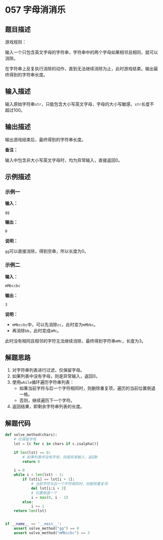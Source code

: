 # 057 字母消消乐

## 题目描述

游戏规则：

输入一个只包含英文字母的字符串，字符串中的两个字母如果相邻且相同，就可以消除。

在字符串上反复执行消除的动作，直到无法继续消除为止，此时游戏结束。输出最终得到的字符串长度。

## 输入描述

输入原始字符串`str`，只能包含大小写英文字母，字母的大小写敏感，`str`长度不超过100。

## 输出描述

输出游戏结束后，最终得到的字符串长度。

**备注：**

输入中包含非大小写英文字母时，均为异常输入，直接返回0。

## 示例描述

### 示例一

**输入：**

```text
gg
```

**输出：**

```text
0
```

**说明：**

`gg`可以直接消除，得到空串，所以长度为0。

### 示例二

**输入：**

```text
mMbccbc
```

**输出：**

```text
3
```

**说明：**

- `mMbccbc`中，可以先消除`cc`，此时变为`mMbbc`。
- 再消除`bb`，此时变成`mMc`。

此时没有相同且相邻的字符无法继续消除，最终得到字符串`mMc`，长度为3。

## 解题思路

1. 对字符串列表进行过滤，仅保留字母。
2. 如果列表中没有字母，则是异常输入，返回0。
3. 使用`while`循环遍历字符串列表：
   - 如果当前字符与后一个字符相同时，则删除重复项，遍历的当前位置倒退一格。
   - 否则，继续遍历下一个字符。    
4. 返回结果，即剩余字符串列表的长度。

## 解题代码

```python
def solve_method(chars):
    # 仅保留字母
    lst = [c for c in chars if c.isalpha()]

    if len(lst) == 0:
        # 如果列表中没有字母，则是异常输入，返回0
        return 0

    i = 0
    while i < len(lst) - 1:
        if lst[i] == lst[i + 1]:
            # 当前字符与后一个字符相同时，则删除重复项
            del lst[i:i + 2]
            # 位置倒退一个
            i = max(0, i - 1)
        else:
            i += 1
    return len(lst)


if __name__ == '__main__':
    assert solve_method("gg") == 0
    assert solve_method("mMbccbc") == 3
```




